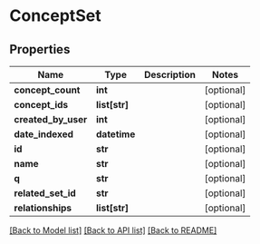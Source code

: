 # ConceptSet

## Properties
Name | Type | Description | Notes
------------ | ------------- | ------------- | -------------
**concept_count** | **int** |  | [optional] 
**concept_ids** | **list[str]** |  | [optional] 
**created_by_user** | **int** |  | [optional] 
**date_indexed** | **datetime** |  | [optional] 
**id** | **str** |  | [optional] 
**name** | **str** |  | [optional] 
**q** | **str** |  | [optional] 
**related_set_id** | **str** |  | [optional] 
**relationships** | **list[str]** |  | [optional] 

[[Back to Model list]](../README.md#documentation-for-models) [[Back to API list]](../README.md#documentation-for-api-endpoints) [[Back to README]](../README.md)

